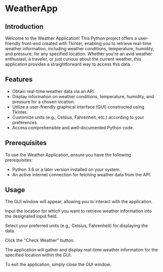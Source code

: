 # WeatherApp

## Introduction
Welcome to the Weather Application! This Python project offers a user-friendly front-end created with Tkinter, enabling you to retrieve real-time weather information, including weather conditions, temperature, humidity, and pressure, for any specified location. Whether you're an avid weather enthusiast, a traveler, or just curious about the current weather, this application provides a straightforward way to access this data.

## Features
- Obtain real-time weather data via an API.
- Display information on weather conditions, temperature, humidity, and pressure for a chosen location.
- Utilize a user-friendly graphical interface (GUI) constructed using Tkinter.
- Customize units (e.g., Celsius, Fahrenheit, etc.) according to your preferences.
- Access comprehensible and well-documented Python code.

## Prerequisites
To use the Weather Application, ensure you have the following prerequisites:

- Python 3.6 or a later version installed on your system.
- An active internet connection for fetching weather data from the API.

## Usage
The GUI window will appear, allowing you to interact with the application.

Input the location for which you want to retrieve weather information into the designated input field.

Select your preferred units (e.g., Celsius, Fahrenheit) for displaying the data.

Click the "Check Weather" button.

The application will gather and display real-time weather information for the specified location within the GUI.

To exit the application, simply close the GUI window.

